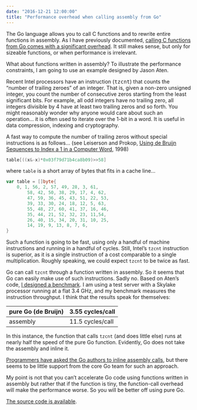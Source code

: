 ```yaml
---
date: "2016-12-21 12:00:00"
title: "Performance overhead when calling assembly from Go"
---
```




The Go language allows you to call C functions and to rewrite entire functions in assembly. As I have previously documented, [calling C functions from Go comes with a significant overhead](/lemire/blog/2014/02/14/getting-good-performance-in-go-by-rewriting-parts-in-c/). It still makes sense, but only for sizeable functions, or when performance is irrelevant.

What about functions written in assembly? To illustrate the performance constraints, I am going to use an example designed by Jason Aten.

Recent Intel processors have an instruction (<tt>tzcnt</tt>) that counts the &ldquo;number of trailing zeroes&rdquo; of an integer. That is, given a non-zero unsigned integer, you count the number of consecutive zeros starting from the least significant bits. For example, all odd integers have no trailing zero, all integers divisible by 4 have at least two trailing zeros and so forth. You might reasonably wonder why anyone would care about such an operation&hellip; it is often used to iterate over the 1-bit in a word. It is useful in data compression, indexing and cryptography.

A fast way to compute the number of trailing zeros without special instructions is as follows&hellip; (see Leiserson and Prokop, [Using de Bruijn Sequences to Index a 1 in a Computer Word](http://supertech.csail.mit.edu/papers/debruijn.pdf), 1998)
```Go
table[((x&-x)*0x03f79d71b4ca8b09)>>58]
```


where `table` is a short array of bytes that fits in a cache line&hellip;
```Go
var table = []byte{
	0, 1, 56, 2, 57, 49, 28, 3, 61,
        58, 42, 50, 38, 29, 17, 4, 62,
        47, 59, 36, 45, 43, 51, 22, 53,
        39, 33, 30, 24, 18, 12, 5, 63,
        55, 48, 27, 60, 41, 37, 16, 46,
        35, 44, 21, 52, 32, 23, 11,54,
        26, 40, 15, 34, 20, 31, 10, 25,
        14, 19, 9, 13, 8, 7, 6,
}
```


Such a function is going to be fast, using only a handful of machine instructions and running in a handful of cycles. Still, Intel&rsquo;s `tzcnt` instruction is superior, as it is a single instruction of a cost comparable to a single multiplication. Roughly speaking, we could expect `tzcnt` to be twice as fast.

Go can call `tzcnt` through a function written in assembly. So it seems that Go can easily make use of such instructions. Sadly no. Based on Aten&rsquo;s code, [I designed a benchmark](https://github.com/lemire/Code-used-on-Daniel-Lemire-s-blog/tree/master/2016/12/21). I am using a test server with a Skylake processor running at a flat 3.4 GHz, and my benchmark measures the instruction throughput. I think that the results speak for themselves:

pure Go (de Bruijn)      |3.55 cycles/call         |
-------------------------|-------------------------|
assembly                 |11.5 cycles/call         |


In this instance, the function that calls `tzcnt` (and does little else) runs at nearly half the speed of the pure Go function. Evidently, Go does not take the assembly and inline it.

[Programmers have asked the Go authors to inline assembly calls](https://github.com/golang/go/issues/17373), but there seems to be little support from the core Go team for such an approach.

My point is not that you can&rsquo;t accelerate Go code using functions written in assembly but rather that if the function is tiny, the function-call overhead will make the performance worse. So you will be better off using pure Go.

[The source code is available](https://github.com/lemire/Code-used-on-Daniel-Lemire-s-blog/tree/master/2016/12/21).

